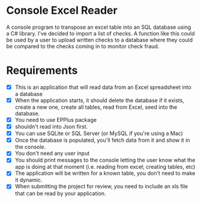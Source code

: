 # Console Excel Reader 
A console program to transpose an excel table into an SQL database using a C# library.
I've decided to import a list of checks.  A function like this could be used by a user to upload written checks to a database where they could be compared to the checks coming in to monitor check fraud.
# Requirements
- [x] This is an application that will read data from an Excel spreadsheet into a database
- [x] When the application starts, it should delete the database if it exists, create a new one, create all tables, read from Excel, seed into the database.
- [x] You need to use EPPlus package
- [x] shouldn't read into Json first.
- [x] You can use SQLite or SQL Server (or MySQL if you're using a Mac)
- [x] Once the database is populated, you'll fetch data from it and show it in the console.
- [x] You don't need any user input
- [x] You should print messages to the console letting the user know what the app is doing at that moment (i.e. reading from excel; creating tables, etc)
- [x] The application will be written for a known table, you don't need to make it dynamic.
- [x] When submitting the project for review, you need to include an xls file that can be read by your application.
